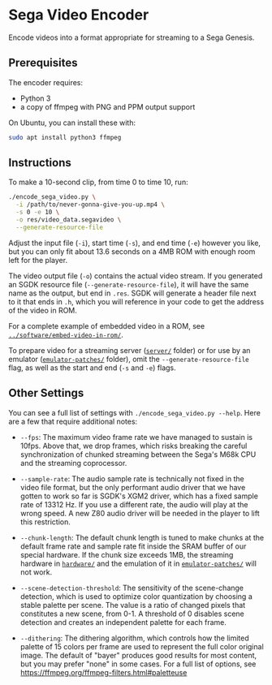 # Sega Video Encoder

Encode videos into a format appropriate for streaming to a Sega Genesis.


## Prerequisites

The encoder requires:
 - Python 3
 - a copy of ffmpeg with PNG and PPM output support

On Ubuntu, you can install these with:

```sh
sudo apt install python3 ffmpeg
```


## Instructions

To make a 10-second clip, from time 0 to time 10, run:

```sh
./encode_sega_video.py \
  -i /path/to/never-gonna-give-you-up.mp4 \
  -s 0 -e 10 \
  -o res/video_data.segavideo \
  --generate-resource-file
```

Adjust the input file (`-i`), start time (`-s`), and end time (`-e`) however
you like, but you can only fit about 13.6 seconds on a 4MB ROM with enough room
left for the player.

The video output file (`-o`) contains the actual video stream.  If you
generated an SGDK resource file (`--generate-resource-file`), it will have the
same name as the output, but end in `.res`.  SGDK will generate a header file
next to it that ends in `.h`, which you will reference in your code to get the
address of the video in ROM.

For a complete example of embedded video in a ROM, see
[`../software/embed-video-in-rom/`](../software/embed-video-in-rom/).

To prepare video for a streaming server ([`server/`](../server/) folder) or for
use by an emulator ([`emulator-patches/`](../emulator-patches/) folder), omit
the `--generate-resource-file` flag, as well as the start and end (`-s` and
`-e`) flags.


## Other Settings

You can see a full list of settings with `./encode_sega_video.py --help`.  Here
are a few that require additional notes:

  * `--fps`: The maximum video frame rate we have managed to sustain is 10fps.
    Above that, we drop frames, which risks breaking the careful
    synchronization of chunked streaming between the Sega's M68k CPU and the
    streaming coprocessor.

  * `--sample-rate`: The audio sample rate is technically not fixed in the
    video file format, but the only performant audio driver that we have gotten
    to work so far is SGDK's XGM2 driver, which has a fixed sample rate of
    13312 Hz.  If you use a different rate, the audio will play at the wrong
    speed.  A new Z80 audio driver will be needed in the player to lift this
    restriction.

  * `--chunk-length`: The default chunk length is tuned to make chunks at the
    default frame rate and sample rate fit inside the SRAM buffer of our
    special hardware.  If the chunk size exceeds 1MB, the streaming hardware in
    [`hardware/`](../hardware/) and the emulation of it in
    [`emulator-patches/`](../emulator-patches/) will not work.

  * `--scene-detection-threshold`: The sensitivity of the scene-change
    detection, which is used to optimize color quantization by choosing a
    stable palette per scene.  The value is a ratio of changed pixels that
    constitutes a new scene, from 0-1.  A threshold of 0 disables scene
    detection and creates an independent palette for each frame.

  * `--dithering`: The dithering algorithm, which controls how the limited
    palette of 15 colors per frame are used to represent the full color
    original image.  The default of "bayer" produces good results for most
    content, but you may prefer "none" in some cases.  For a full list of
    options, see https://ffmpeg.org/ffmpeg-filters.html#paletteuse
